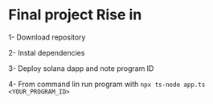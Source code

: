 # Final project Rise in

1- Download repository

2- Instal dependencies

3- Deploy solana dapp and note program ID

4- From command lin run program with `npx ts-node app.ts <YOUR_PROGRAM_ID>`
